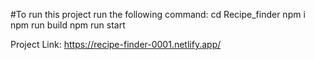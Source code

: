 #To run this project run the following command:
  cd Recipe_finder
  npm i
  npm run build
  npm run start


Project Link: https://recipe-finder-0001.netlify.app/
